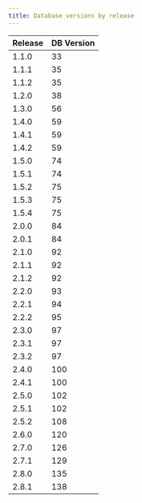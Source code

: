 ```yaml
---
title: Database versions by release
---
```


| Release | DB Version |
| ------- | ---------- |
| 1.1.0   | 33         |
| 1.1.1   | 35         |
| 1.1.2   | 35         |
| 1.2.0   | 38         |
| 1.3.0   | 56         |
| 1.4.0   | 59         |
| 1.4.1   | 59         |
| 1.4.2   | 59         |
| 1.5.0   | 74         |
| 1.5.1   | 74         |
| 1.5.2   | 75         |
| 1.5.3   | 75         |
| 1.5.4   | 75         |
| 2.0.0   | 84         |
| 2.0.1   | 84         |
| 2.1.0   | 92         |
| 2.1.1   | 92         |
| 2.1.2   | 92         |
| 2.2.0   | 93         |
| 2.2.1   | 94         |
| 2.2.2   | 95         |
| 2.3.0   | 97         |
| 2.3.1   | 97         |
| 2.3.2   | 97         |
| 2.4.0   | 100        |
| 2.4.1   | 100        |
| 2.5.0   | 102        |
| 2.5.1   | 102        |
| 2.5.2   | 108        |
| 2.6.0   | 120        |
| 2.7.0   | 126        |
| 2.7.1   | 129        |
| 2.8.0   | 135        |
| 2.8.1   | 138        |
